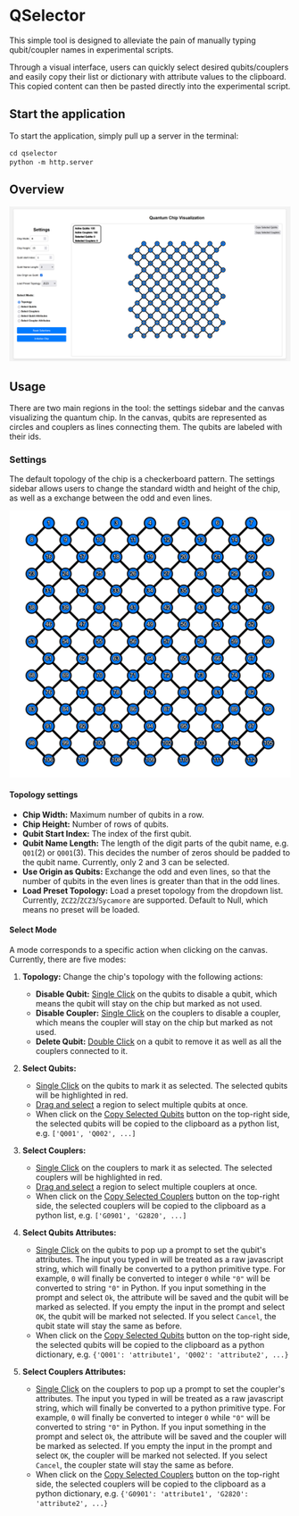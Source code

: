 # QSelector

This simple tool is designed to alleviate the pain of manually typing qubit/coupler names in experimental scripts.

Through a visual interface, users can quickly select desired qubits/couplers and easily copy their list or dictionary with attribute values to the clipboard. This copied content can then be pasted directly into the experimental script.

## Start the application

To start the application, simply pull up a server in the terminal:

```shell
cd qselector
python -m http.server
```

## Overview

![tool overview](images/overview.png)

## Usage

There are two main regions in the tool: the settings sidebar and the canvas visualizing the quantum chip.
In the canvas, qubits are represented as circles and couplers as lines connecting them. The qubits are labeled with their ids.

### Settings

The default topology of the chip is a checkerboard pattern. The settings sidebar allows users to change the standard width and height of the chip, as well as a exchange between the odd and even lines.

![standard topology](images/standard_topo.png)

#### Topology settings

- **Chip Width:** Maximum number of qubits in a row.
- **Chip Height:** Number of rows of qubits.
- **Qubit Start Index:** The index of the first qubit.
- **Qubit Name Length:** The length of the digit parts of the qubit name, e.g. `Q01`(2) or `Q001`(3).
This decides the number of zeros should be padded to the qubit name. Currently, only 2 and 3 can be selected.
- **Use Origin as Qubits:** Exchange the odd and even lines, so that the number 
of qubits in the even lines is greater than that in the odd lines.
- **Load Preset Topology:** Load a preset topology from the dropdown list. Currently,
`ZCZ2`/`ZCZ3`/`Sycamore` are supported. Default to Null, which means no preset will be loaded.

#### Select Mode

A mode corresponds to a specific action when clicking on the canvas. Currently, there are 
five modes:

1. **Topology:** Change the chip's topology with the following actions:
   - **Disable Qubit:** <u>Single Click</u> on the qubits to disable a qubit, which means the qubit will
   stay on the chip but marked as not used.
   - **Disable Coupler:** <u>Single Click</u> on the couplers to disable a coupler, which means the coupler
    will stay on the chip but marked as not used.
   - **Delete Qubit:** <u>Double Click</u> on a qubit to remove it as well as all the couplers connected to it.

2. **Select Qubits:** 
    - <u>Single Click</u> on the qubits to mark it as selected. The selected qubits will be highlighted in red.
    - <u>Drag and select</u> a region to select multiple qubits at once.
    - When click on the <u>Copy Selected Qubits</u> button on the top-right side, the selected qubits will be 
    copied to the clipboard as a python list, e.g. `['Q001', 'Q002', ...]`

3. **Select Couplers:**
    - <u>Single Click</u> on the couplers to mark it as selected. The selected couplers will be highlighted in red.
    - <u>Drag and select</u> a region to select multiple couplers at once.
    - When click on the <u>Copy Selected Couplers</u> button on the top-right side, the selected couplers will be
    copied to the clipboard as a python list, e.g. `['G0901', 'G2820', ...]`

4. **Select Qubits Attributes:** 
    - <u>Single Click</u> on the qubits to pop up a prompt to set the qubit's attributes. The input you typed
    in will be treated as a raw javascript string, which will finally be converted to a python primitive type.
    For example, `0` will finally be converted to integer `0` while `"0"` will be converted to string `"0"` in
    Python. If you input something in the prompt and select `Ok`, the attribute will be saved and the qubit will
    be marked as selected. If you empty the input in the prompt and select `OK`, the qubit will be marked not selected. If you select `Cancel`, the qubit state will stay the same as before.
    - When click on the <u>Copy Selected Qubits</u> button on the top-right side, the selected qubits will be copied to the clipboard as a python dictionary, e.g. `{'Q001': 'attribute1', 'Q002': 'attribute2', ...}`

5. **Select Couplers Attributes:**
    - <u>Single Click</u> on the couplers to pop up a prompt to set the coupler's attributes. The input you typed
    in will be treated as a raw javascript string, which will finally be converted to a python primitive type.
    For example, `0` will finally be converted to integer `0` while `"0"` will be converted to string `"0"` in
    Python. If you input something in the prompt and select `Ok`, the attribute will be saved and the coupler will
    be marked as selected. If you empty the input in the prompt and select `OK`, the coupler will be marked not selected. If you select `Cancel`, the coupler state will stay the same as before.
    - When click on the <u>Copy Selected Couplers</u> button on the top-right side, the selected couplers will be copied to the clipboard as a python dictionary, e.g. `{'G0901': 'attribute1', 'G2820': 'attribute2', ...}`
